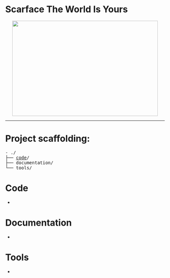 # Scarface The World Is Yours

<p align="center">
  <img width="460" height="300" src="https://user-images.githubusercontent.com/44430306/169044742-49f5a400-72fd-405e-8adf-aa647d9f0db8.png">
</p>

<hr>

<h1>Project scaffolding:</h1>

<pre>
- ./
├── <a href="#code">code</a>/
├── documentation/
└── tools/
</pre>

# Code
-
# Documentation
-
# Tools
-
